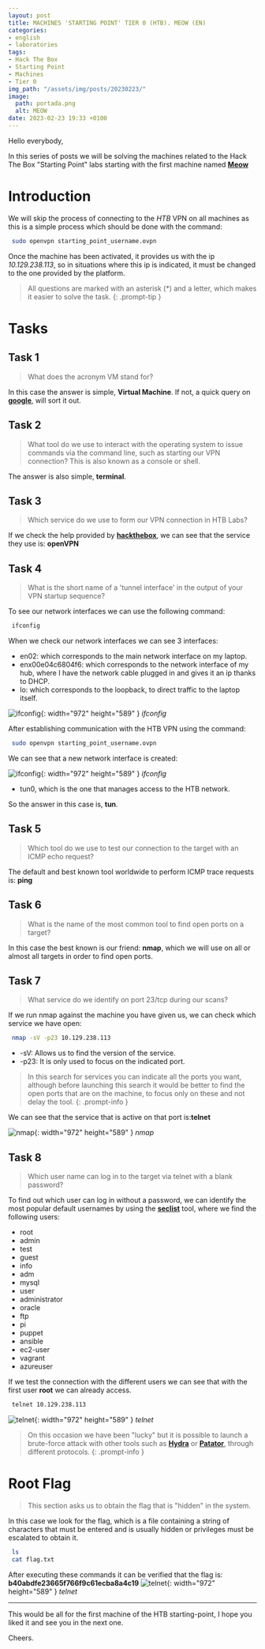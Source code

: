 ```yaml
---
layout: post
title: MACHINES 'STARTING POINT' TIER 0 (HTB). MEOW (EN)
categories:
- english
- laboratories
tags:
- Hack The Box
- Starting Point
- Machines
- Tier 0
img_path: "/assets/img/posts/20230223/"
image:
  path: portada.png
  alt: MEOW
date: 2023-02-23 19:33 +0100
---
```

Hello everybody,

In this series of posts we will be solving the machines related to the Hack The Box "Starting Point" labs starting with the first machine named [**Meow**](https://app.hackthebox.com/starting-point)

# Introduction

 We will skip the process of connecting to the _HTB_ VPN on all machines as this is a simple process which should be done with the command:

```bash
 sudo openvpn starting_point_username.ovpn
```

Once the machine has been activated, it provides us with the ip _10.129.238.113_, so in situations where this ip is indicated, it must be changed to the one provided by the platform.

> All questions are marked with an asterisk (*) and a letter, which makes it easier to solve the task.
{: .prompt-tip }

# Tasks

## Task 1

> What does the acronym VM stand for?

In this case the answer is simple, **Virtual Machine**. If not, a quick query on [**google**](https://letmegooglethat.com/?q=What+does+the+acronym+VM+stand+for%3F), will sort it out.


## Task 2

> What tool do we use to interact with the operating system to issue commands via the command line, such as starting our VPN connection? This is also known as a console or shell.

The answer is also simple, **terminal**.


## Task 3

> Which service do we use to form our VPN connection in HTB Labs?

If we check the help provided by [**hackthebox**](https://help.hackthebox.com/en/articles/5185687-introduction-to-lab-access), we can see that the service they use is: **openVPN**


## Task 4

> What is the short name of a 'tunnel interface' in the output of your VPN startup sequence?

To see our network interfaces we can use the following command:

```bash
 ifconfig
```
When we check our network interfaces we can see 3 interfaces:

- en02: which corresponds to the main network interface on my laptop.
- enx00e04c6804f6: which corresponds to the network interface of my hub, where I have the network cable plugged in and gives it an ip thanks to DHCP.
- lo: which corresponds to the loopback, to direct traffic to the laptop itself.

![ifconfig](ifconfig-1.png){: width="972" height="589" }
_ifconfig_

After establishing communication with the HTB VPN using the command:
```bash
 sudo openvpn starting_point_username.ovpn
```

We can see that a new network interface is created:

![ifconfig](ifconfig-2.png){: width="972" height="589" }
_ifconfig_

- tun0, which is the one that manages access to the HTB network.

So the answer in this case is, **tun**.


## Task 5

> Which tool do we use to test our connection to the target with an ICMP echo request?

The default and best known tool worldwide to perform ICMP trace requests is: **ping**


## Task 6

> What is the name of the most common tool to find open ports on a target?

In this case the best known is our friend: **nmap**, which we will use on all or almost all targets in order to find open ports.


## Task 7

> What service do we identify on port 23/tcp during our scans?

If we run nmap against the machine you have given us, we can check which service we have open:

```bash
 nmap -sV -p23 10.129.238.113
```

- -sV: Allows us to find the version of the service.
- -p23: It is only used to focus on the indicated port.

> In this search for services you can indicate all the ports you want, although before launching this search it would be better to find the open ports that are on the machine, to focus only on these and not delay the tool.
{: .prompt-info }

We can see that the service that is active on that port is:**telnet**

![nmap](nmap.png){: width="972" height="589" }
_nmap_


## Task 8

> Which user name can log in to the target via telnet with a blank password?

To find out which user can log in without a password, we can identify the most popular default usernames by using the [**seclist**](https://github.com/danielmiessler/SecLists/blob/master/Usernames/top-usernames-shortlist.txt) tool, where we find the following users:

- root
- admin
- test
- guest
- info
- adm
- mysql
- user
- administrator
- oracle
- ftp
- pi
- puppet
- ansible
- ec2-user
- vagrant
- azureuser

If we test the connection with the different users we can see that with the first user **root** we can already access.

```bash
 telnet 10.129.238.113
```
![telnet](telnet-1.png){: width="972" height="589" }
_telnet_

> On this occasion we have been "lucky" but it is possible to launch a brute-force attack with other tools such as [**Hydra**](https://github.com/vanhauser-thc/thc-hydra) or [**Patator**](https://github.com/lanjelot/patator), through different protocols.
{: .prompt-info }

# Root Flag

> This section asks us to obtain the flag that is "hidden" in the system.

In this case we look for the flag, which is a file containing a string of characters that must be entered and is usually hidden or privileges must be escalated to obtain it.

```bash
 ls
 cat flag.txt
```

After executing these commands it can be verified that the flag is: **b40abdfe23665f766f9c61ecba8a4c19**
![telnet](telnet-2.png){: width="972" height="589" }
_telnet_

___

This would be all for the first machine of the HTB starting-point, I hope you liked it and see you in the next one.

Cheers.

